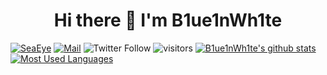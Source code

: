<h1 align="center">Hi there 👋 I'm B1ue1nWh1te</h1>

[![SeaEye](https://img.shields.io/badge/Blog-SeaEye-blue?style=flat)](https://www.seaeye.cn)
[![Mail](https://img.shields.io/badge/Email-1806972095@qq.com-blue?style=flat&logo=mail.ru)](mailto:1806972095@qq.com)
![Twitter Follow](https://img.shields.io/twitter/follow/B1ue1nWh1te?label=B1ue1nWh1te&logo=Twitter)
![visitors](https://visitor-badge.glitch.me/badge?page_id=B1ue1nWh1te)
[![B1ue1nWh1te's github stats](https://github-readme-stats.vercel.app/api?username=B1ue1nWh1te&count_private=true&show_icons=true)](https://github.com/B1ue1nWh1te)
[![Most Used Languages](https://github-readme-stats.vercel.app/api/top-langs/?username=B1ue1nWh1te)](https://github.com/B1ue1nWh1te)
